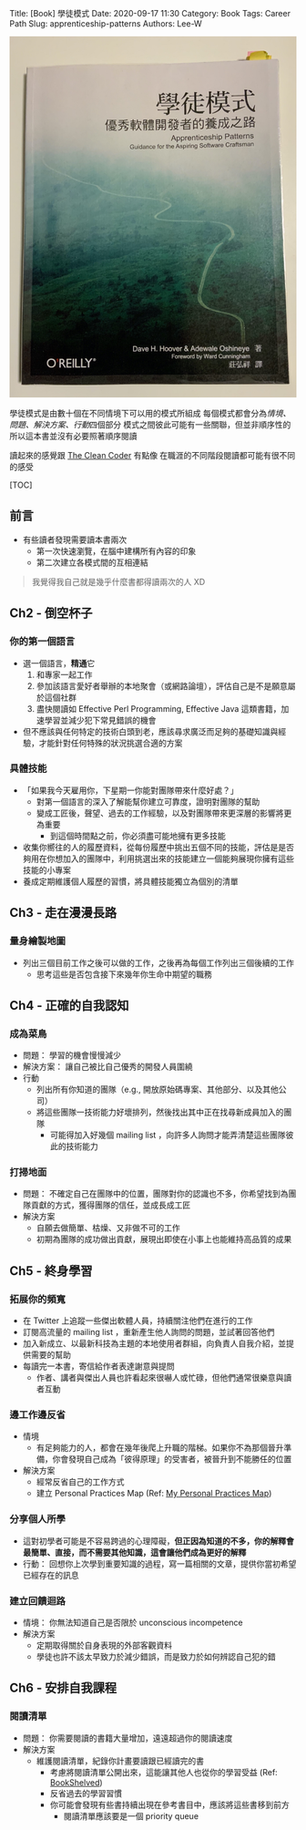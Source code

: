 Title: [Book] 學徒模式
Date: 2020-09-17 11:30
Category: Book
Tags: Career Path
Slug: apprenticeship-patterns
Authors: Lee-W

![apprenticeship-patterns](/images/books/apprenticeships-pattern.jpg)

學徒模式是由數十個在不同情境下可以用的模式所組成
每個模式都會分為*情境、問題、解決方案、行動*四個部分
模式之間彼此可能有一些關聯，但並非順序性的
所以這本書並沒有必要照著順序閱讀

讀起來的感覺跟 [The Clean Coder]({filename}/posts/article/2018/05-the-clean-coder.md) 有點像
在職涯的不同階段閱讀都可能有很不同的感受

<!--more-->

[TOC]

## 前言
* 有些讀者發現需要讀本書兩次
    * 第一次快速瀏覽，在腦中建構所有內容的印象
    * 第二次建立各模式間的互相連結

> 我覺得我自己就是幾乎什麼書都得讀兩次的人 XD

## Ch2 - 倒空杯子
### 你的第一個語言
* 選一個語言，**精通**它
    1. 和專家一起工作
    2. 參加該語言愛好者舉辦的本地聚會（或網路論壇），評估自己是不是願意屬於這個社群
    3. 盡快閱讀如 Effective Perl Programming, Effective Java 這類書籍，加速學習並減少犯下常見錯誤的機會
* 但不應該與任何特定的技術白頭到老，應該尋求廣泛而足夠的基礎知識與經驗，才能針對任何特殊的狀況挑選合適的方案

### 具體技能
* 「如果我今天雇用你，下星期一你能對團隊帶來什麼好處？」
    * 對第一個語言的深入了解能幫你建立可靠度，證明對團隊的幫助
    * 變成工匠後，聲望、過去的工作經驗，以及對團隊帶來更深層的影響將更為重要
        * 到這個時間點之前，你必須盡可能地擁有更多技能
* 收集你嚮往的人的履歷資料，從每份履歷中挑出五個不同的技能，評估是是否夠用在你想加入的團隊中，利用挑選出來的技能建立一個能夠展現你擁有這些技能的小專案
* 養成定期維護個人履歷的習慣，將具體技能獨立為個別的清單

## Ch3 - 走在漫漫長路
### 量身繪製地圖
* 列出三個目前工作之後可以做的工作，之後再為每個工作列出三個後續的工作
    * 思考這些是否包含接下來幾年你生命中期望的職務

## Ch4 - 正確的自我認知
### 成為菜鳥
* 問題： 學習的機會慢慢減少
* 解決方案： 讓自己被比自己優秀的開發人員圍繞
* 行動
    * 列出所有你知道的團隊（e.g., 開放原始碼專案、其他部分、以及其他公司）
    * 將這些團隊一技術能力好壞排列，然後找出其中正在找尋新成員加入的團隊
        * 可能得加入好幾個 mailing list ，向許多人詢問才能弄清楚這些團隊彼此的技術能力

### 打掃地面
* 問題： 不確定自己在團隊中的位置，團隊對你的認識也不多，你希望找到為團隊貢獻的方式，獲得團隊的信任，並成長成工匠
* 解決方案
    * 自願去做簡單、枯燥、又非做不可的工作
    * 初期為團隊的成功做出貢獻，展現出即使在小事上也能維持高品質的成果

## Ch5 - 終身學習

### 拓展你的頻寬
* 在 Twitter 上追蹤一些傑出軟體人員，持續關注他們在進行的工作
* 訂閱高流量的 mailing list ，重新產生他人詢問的問題，並試著回答他們
* 加入新成立、以最新科技為主題的本地使用者群組，向負責人自我介紹，並提供需要的幫助
* 每讀完一本書，寄信給作者表達謝意與提問
    * 作者、講者與傑出人員也許看起來很嚇人或忙碌，但他們通常很樂意與讀者互動

### 邊工作邊反省
* 情境
    * 有足夠能力的人，都會在幾年後爬上升職的階梯。如果你不為那個晉升準備，你會發現自己成為「彼得原理」的受害者，被晉升到不能勝任的位置
* 解決方案
    * 經常反省自己的工作方式
    * 建立 Personal Practices Map (Ref: [My Personal Practices Map](http://code-dojo.blogspot.com/2009/12/my-personal-practices-map.html))

### 分享個人所學
* 這對初學者可能是不容易跨過的心理障礙，**但正因為知道的不多，你的解釋會最簡單、直接，而不需要其他知識，這會讓他們成為更好的解釋**
* 行動： 回想你上次學到重要知識的過程，寫一篇相關的文章，提供你當初希望已經存在的訊息

### 建立回饋迴路
* 情境： 你無法知道自己是否限於 unconscious incompetence
* 解決方案
    * 定期取得關於自身表現的外部客觀資料
    * 學徒也許不該太早致力於減少錯誤，而是致力於如何辨認自己犯的錯

## Ch6 - 安排自我課程
### 閱讀清單
* 問題： 你需要閱讀的書籍大量增加，遠遠超過你的閱讀速度
* 解決方案
    * 維護閱讀清單，紀錄你計畫要讀跟已經讀完的書
        * 考慮將閱讀清單公開出來，這能讓其他人也從你的學習受益 (Ref: [BookShelved](http://bookshelved.org/))
        * 反省過去的學習習慣
        * 你可能會發現有些書持續出現在參考書目中，應該將這些書移到前方
            * 閱讀清單應該要是一個 priority queue
